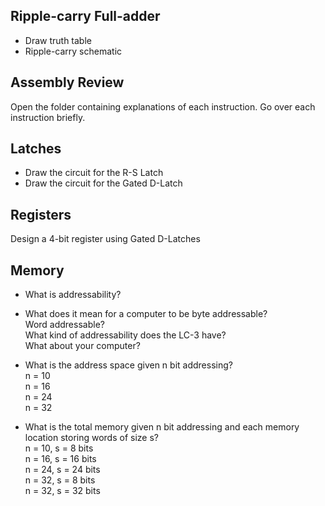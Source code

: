 Ripple-carry Full-adder
---

* Draw truth table
* Ripple-carry schematic


Assembly Review
---

Open the folder containing explanations of each instruction.
Go over each instruction briefly.


Latches
---

* Draw the circuit for the R-S Latch
* Draw the circuit for the Gated D-Latch


Registers
---

Design a 4-bit register using Gated D-Latches


Memory
---

* What is addressability? 
 
* What does it mean for a computer to be byte addressable? <br>
Word addressable? <br>
What kind of addressability does the LC-3 have?<br>
What about your computer? 
 
* What is the address space given n bit addressing? <br>
n = 10 <br>
n = 16<br>
n = 24<br>
n = 32
 
* What is the total memory given n bit addressing and each memory location storing words of size s?<br>
n = 10, s = 8 bits<br>
n = 16, s = 16 bits<br>
n = 24, s = 24 bits<br>
n = 32, s = 8 bits<br>
n = 32, s = 32 bits


